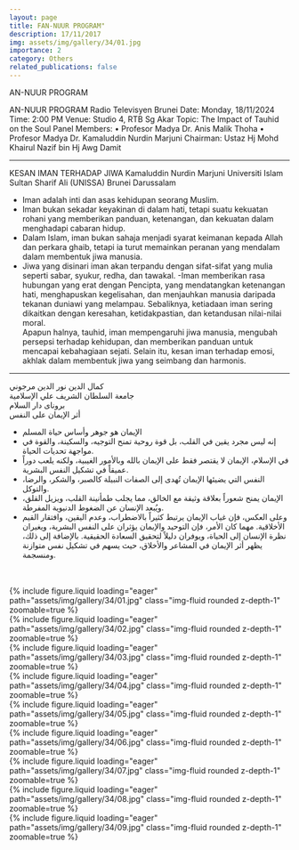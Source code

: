 ```yaml
---
layout: page
title: FAN-NUUR PROGRAM"
description: 17/11/2017
img: assets/img/gallery/34/01.jpg
importance: 2
category: Others
related_publications: false
---
```


<p class="distill-post-title">AN-NUUR PROGRAM</p>

AN-NUUR PROGRAM
Radio Televisyen Brunei
Date: Monday, 18/11/2024
Time: 2:00 PM
Venue: Studio 4, RTB Sg Akar
Topic: The Impact of Tauhid on the Soul
Panel Members:
• Profesor Madya Dr. Anis Malik Thoha
• Profesor Madya Dr. Kamaluddin Nurdin Marjuni
Chairman:
Ustaz Hj Mohd Khairul Nazif bin Hj Awg Damit

---

KESAN IMAN TERHADAP JIWA
Kamaluddin Nurdin Marjuni
Universiti Islam Sultan Sharif Ali (UNISSA)
Brunei Darussalam

- Iman adalah inti dan asas kehidupan seorang Muslim.
- Iman bukan sekadar keyakinan di dalam hati, tetapi suatu kekuatan rohani yang memberikan panduan, ketenangan, dan kekuatan dalam menghadapi cabaran hidup.
- Dalam Islam, iman bukan sahaja menjadi syarat keimanan kepada Allah dan perkara ghaib, tetapi ia turut memainkan peranan yang mendalam dalam membentuk jiwa manusia.
- Jiwa yang disinari iman akan terpandu dengan sifat-sifat yang mulia seperti sabar, syukur, redha, dan tawakal.
  -Iman memberikan rasa hubungan yang erat dengan Pencipta, yang mendatangkan ketenangan hati, menghapuskan kegelisahan, dan menjauhkan manusia daripada tekanan duniawi yang melampau. Sebaliknya, ketiadaan iman sering dikaitkan dengan keresahan, ketidakpastian, dan ketandusan nilai-nilai moral.  
  Apapun halnya, tauhid, iman mempengaruhi jiwa manusia, mengubah persepsi terhadap kehidupan, dan memberikan panduan untuk mencapai kebahagiaan sejati. Selain itu, kesan iman terhadap emosi, akhlak dalam membentuk jiwa yang seimbang dan harmonis.

---

<div class="rtl">

كمال الدين نور الدين مرجوني
<br>
جامعة السلطان الشريف علي الإسلامية
<br>
بروناى دار السلام
<br>
أثر الإيمان على النفس
<br>

- الإيمان هو جوهر وأساس حياة المسلم
  <br>
- إنه ليس مجرد يقين في القلب، بل قوة روحية تمنح التوجيه، والسكينة، والقوة في مواجهة تحديات الحياة.
  <br>
- في الإسلام، الإيمان لا يقتصر فقط على الإيمان بالله وبالأمور الغيبية، ولكنه يلعب دوراً عميقاً في تشكيل النفس البشرية.
  <br>
- النفس التي يضيئها الإيمان تُهدى إلى الصفات النبيلة كالصبر، والشكر، والرضا، والتوكل.
  <br>
- الإيمان يمنح شعوراً بعلاقة وثيقة مع الخالق، مما يجلب طمأنينة القلب، ويزيل القلق، ويُبعد الإنسان عن الضغوط الدنيوية المفرطة.
  <br>
- وعلى العكس، فإن غياب الإيمان يرتبط كثيراً بالاضطراب، وعدم اليقين، وافتقار القيم الأخلاقية.
مهما كان الأمر، فإن التوحيد والإيمان يؤثران على النفس البشرية، ويغيران نظرة الإنسان إلى الحياة، ويوفران دليلاً لتحقيق السعادة الحقيقية. بالإضافة إلى ذلك، يظهر أثر الإيمان في المشاعر والأخلاق، حيث يسهم في تشكيل نفس متوازنة ومنسجمة.
<br>
<br>
</div>

<div class="row mt-3">
    <div class="col-sm mt-3 mt-md-0">
        {% include figure.liquid loading="eager" path="assets/img/gallery/34/01.jpg" class="img-fluid rounded z-depth-1" zoomable=true %}
    </div>
    <div class="col-sm mt-3 mt-md-0">
        {% include figure.liquid loading="eager" path="assets/img/gallery/34/02.jpg" class="img-fluid rounded z-depth-1" zoomable=true %}
    </div>
    <div class="col-sm mt-3 mt-md-0">
        {% include figure.liquid loading="eager" path="assets/img/gallery/34/03.jpg" class="img-fluid rounded z-depth-1" zoomable=true %}
    </div>
</div>
<div class="row mt-3">
    <div class="col-sm mt-3 mt-md-0">
        {% include figure.liquid loading="eager" path="assets/img/gallery/34/04.jpg" class="img-fluid rounded z-depth-1" zoomable=true %}
    </div>
    <div class="col-sm mt-3 mt-md-0">
        {% include figure.liquid loading="eager" path="assets/img/gallery/34/05.jpg" class="img-fluid rounded z-depth-1" zoomable=true %}
    </div>
    <div class="col-sm mt-3 mt-md-0">
        {% include figure.liquid loading="eager" path="assets/img/gallery/34/06.jpg" class="img-fluid rounded z-depth-1" zoomable=true %}
    </div>
</div>

<div class="row mt-3">
    <div class="col-sm mt-3 mt-md-0">
        {% include figure.liquid loading="eager" path="assets/img/gallery/34/07.jpg" class="img-fluid rounded z-depth-1" zoomable=true %}
    </div>
</div>
<div class="row mt-3">
    <div class="col-sm mt-3 mt-md-0">
        {% include figure.liquid loading="eager" path="assets/img/gallery/34/08.jpg" class="img-fluid rounded z-depth-1" zoomable=true %}
    </div>
    <div class="col-sm mt-3 mt-md-0">
        {% include figure.liquid loading="eager" path="assets/img/gallery/34/09.jpg" class="img-fluid rounded z-depth-1" zoomable=true %}
    </div>
</div>
